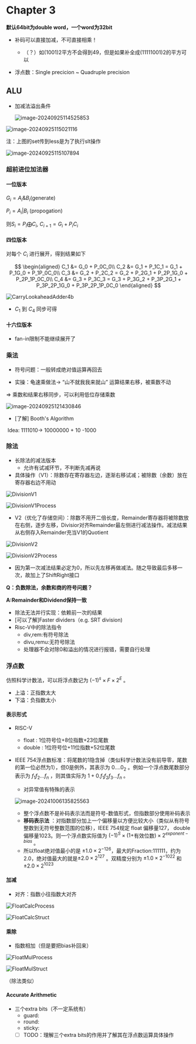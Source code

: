 # Chapter 3<a id="Chapter3"></a>

**默认64bit为double word，一个word为32bit**

- 补码可以直接加减，不可直接相乘！
  - （？）如(1001)2平方不会得到49，但是如果补全成(11111001)2的平方可以

- 浮点数：Single precicion ~ Quadruple precision

## ALU

- 加减法溢出条件

  ![image-20240925114525853](/img/CO/overflowCondition.jpg)

![image-20240925115021116](/img/CO/ALUstruct.jpg)

注：上图的set传到less是为了执行slt操作

![image-20240925115107894](/img/CO/ALUFunctionTable&logo.jpg)

### 超前进位加法器

#### 一位版本

$G_i = A_i \& B_i$(generate)

$P_i = A_i|B_i$ (propogation)

则$S_i = P_i \bigoplus C_i$, $C_{i+1}=G_i+P_iC_i$

#### 四位版本

对每个 $C_i$ 进行展开，得到结果如下

$$
\begin{aligned}
C_1 &= G_0 + P_0C_0\\
C_2 &= G_1 + P_1C_1 = G_1 + P_1G_0 + P_1P_0C_0\\
C_3 &= G_2 + P_2C_2 = G_2 + P_2G_1 + P_2P_1G_0 + P_2P_1P_0C_0\\
C_4 &= G_3 + P_3C_3 = G_3 + P_3G_2 + P_3P_2G_1 + P_3P_2P_1G_0 + P_3P_2P_1P_0C_0
\end{aligned}
$$

![CarryLookaheadAdder4b](/img/CO/CarryLookaheadAdder4b.jpg)

-  $C_1$ 到 $C_4$ 同步可得

#### 十六位版本

- fan-in限制不能继续展开了

### 乘法

- 符号问题：一般转成绝对值运算再回去

- 实操：龟速乘做法$\rightarrow$ “山不就我我来就山” 运算结果右移，被乘数不动

$\Rightarrow$ 乘数和结果右移同步，可以利用低位存储乘数

![image-20240925121430846](/img/CO/Multiplier_example.jpg)

- [了解] Booth's Algorithm

​		Idea: 1111010-> 10000000 + 10 -1000

### 除法

- 长除法的减法版本
  - 允许有试减环节，不判断先减再说
- 具体操作（V1）：除数存在寄存器左边，逐渐右移试减；被除数（余数）放在寄存器右边不用动

![DivisionV1](/img/CO/DivisionV1.jpg)

![DivisionV1Process](/img/CO/DivisionV1Process.jpg)

- V2（优化了存储空间）：除数不用开二倍长度，Remainder寄存器将被除数放在右侧，逐步左移，Divisior对齐Remainder最左侧进行减法操作。减法结果从右侧存入Remainder充当V1的Quotient

![DivisionV2](/img/CO/DivisionV2.jpg)

![DivisionV2Process](/img/CO/DivisionV2Process.jpg)

- 因为第一次减法结果必定为0，所以先左移再做减法。随之导致最后多移一次，故加上了ShiftRight接口

**Q：负数除法，余数和商的符号问题？**

**A:Remainder和Dividend保持一致**

- 除法无法并行实现：依赖前一次的结果
- [可以了解]Faster dividers（e.g. SRT division)
- Risc-V中的除法指令
  - div,rem:有符号除法
  - divu,remu:无符号除法
  - 处理器不会对除0和溢出的情况进行报错，需要自行处理

### 浮点数

仿照科学计数法，可以将浮点数记为 $(-1)^s\times F \times 2^E$ 。

- 上溢：正指数太大
- 下溢：负指数太小

#### 表示形式

- RISC-V

  - float : 1位符号位+8位指数+23位尾数
  - double : 1位符号位+11位指数+52位尾数

- IEEE 754浮点数标准：将尾数的1隐含掉（类似科学计数法没有前导零，尾数的第一位必然为1），但0是例外，其表示为 $0....0_2$ 。例如一个浮点数尾数部分表示为 $f_1f_2...f_n$ ，则其值实际为 $1+0.f_1f_2f_3...f_n$   。

  - 对异常值有特殊的表示

  ![image-20241006135825563](/img/CO/FloatNumberSpecialExpression.jpg)

  - 整个浮点数不是补码表示法而是符号-数值形式，但指数部分使用补码表示
  - **移码表示法** ：对指数部分加上一个偏移量以方便比较大小（类似从有符号整数到无符号整数范围的位移），IEEE 754规定 float 偏移量127， double 偏移量1023。则一个浮点数实际值为 $(-1)^S\times (1+$有效位数$) \times 2^{exponent-bias}$ 。
  - 所以float绝对值最小的是 $\pm 1.0\times 2^{-126}$，最大的Fraction:111111，约为2.0，绝对值最大的就是$\pm 2.0\times 2^{127}$ 。双精度分别为 $\pm 1.0\times 2^{-1022}$ 和 $\pm 2.0 \times 2^{1023}$

#### 加减

- 对齐：指数小往指数大对齐

![FloatCalcProcess](/img/CO/FloatCalcProcess.jpg)

![FloatCalcStruct](/img/CO/FloatCalcStruct.jpg)

#### 乘除

- 指数相加（但是要把bias补回来）

![FloatMulProcess](/img/CO/FloatMulProcess.jpg)

![FloatMulStruct](/img/CO/FloatMulStruct.jpg)

（除法类似）

#### Accurate Arithmetic

- 三个extra bits（不一定系统有）
  - guard:
  - round:
  - sticky:
  - [ ] TODO：理解三个extra bits的作用并了解其在浮点数运算具体操作